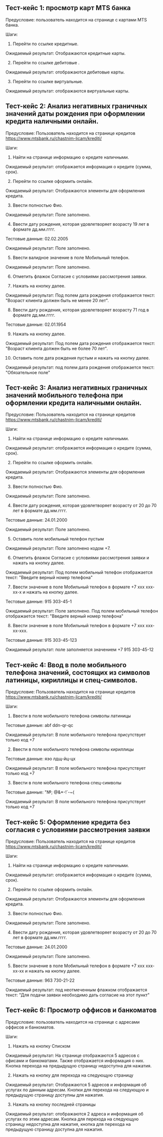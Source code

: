 ## Тест-кейс 1: просмотр карт MTS банка

Предусловие: пользователь находится на странице с картами MTS банка.

Шаги:
1. Перейти по ссылке кредитные.

Ожидаемый результат: Отображаются кредитные карты.

2. Перейти по ссылке дебитовые .

Ожидаемый результат: отображаются дебитовые карты.

3. Перейти по ссылке виртуальные.

Ожидаемый результат: отображаются виртуальные карты.

## Тест-кейс 2: Анализ негативных граничных значений даты рождения при оформлении кредита наличными онлайн.

Предусловие: Пользователь находится на странице кредитов
https://www.mtsbank.ru/chastnim-licam/krediti/

Шаги:
1. Найти на странице информацию о кредите наличными.

Ожидаемый результат: отображается информация о кредите (сумма, срок).

2. Перейти по ссылке оформить онлайн.

Ожидаемый результат: Отображаются элементы для оформления кредита.

3. Ввести полностью Фио.

Ожидаемый результат: Поле заполнено.

4. Ввести дату рождения, которая удовлетворяет возрасту 19 лет в формате дд.мм.гггг.

Тестовые данные: 02.02.2005

Ожидаемый результат: Поле заполнено.

5. Ввести валидное значение в поле Мобильный телефон.

Ожидаемый результат: Поле заполнено.

6. Отметить флажок Согласие с условиями рассмотрения заявки.

7. Нажать на кнопку далее.

Ожидаемый результат: Под полем дата рождения отображается текст: "Возраст клиента должен быть не менее 20 лет".

8. Ввести дату рождения, которая удовлетворяет возрасту 71 год в формате дд.мм.гггг.

Тестовые данные: 02.01.1954

9. Нажать на кнопку далее.

Ожидаемый результат: Под полем дата рождения отображается текст: "Возраст клиента должен быть не более 70 лет".

10. Оставить поле дата рождения пустым и нажать на кнопку далее.

Ожидаемый результат: под полем дата рождения отображается текст: "Обязательное поле"

## Тест-кейс 3: Анализ негативных граничных значений мобильного телефона при оформлении кредита наличными онлайн.

Предусловие: Пользователь находится на странице кредитов
https://www.mtsbank.ru/chastnim-licam/krediti/

Шаги:
1. Найти на странице информацию о кредите наличными.

Ожидаемый результат: отображается информация о кредите (сумма, срок).

2. Перейти по ссылке оформить онлайн.

Ожидаемый результат: Отображаются элементы для оформления кредита.

3. Ввести полностью Фио.

Ожидаемый результат: Поле заполнено.

4. Ввести дату рождения, которая удовлетворяет возрасту от 20 до 70 лет в формате дд.мм.гггг.

Тестовые данные: 24.01.2000

Ожидаемый результат: Поле заполнено.

5. Оставить поле мобильный телефон пустым

Ожидаемый результат: Поле заполнено кодом +7.

6. Отметить флажок Согласие с условиями рассмотрения заявки и нажать на кнопку далее.

Ожидаемый результат: Под полем мобильный телефон отображается текст: "Введите верный номер телефона"

7. Ввести значение в поле Мобильный телефон в формате +7 xxx xxx-xx-x и нажать на кнопку далее.

Тестовые данные: 915 303-45-1

Ожидаемый результат: Поле заполнено. Под полем мобильный телефон отображается текст: "Введите верный номер телефона"

8. Ввести значение в поле Мобильный телефон в формате +7 xxx xxx-xx-xxx.

Тестовые данные: 915 303-45-123

Ожидаемый результат: поле заполняется значением +7 915 303-45-12

## Тест-кейс 4: Ввод в поле мобильного телефона значений, состоящих из символов латиницы, кириллицы и спец-символов.

Предусловие: Пользователь находится на странице кредитов
https://www.mtsbank.ru/chastnim-licam/krediti/

Шаги:
1. Ввести в поле мобильного телефона символы латиницы

Тестовые данные: abf ddn-qr-qc

Ожидаемый результат: В поле мобильного телефона присутствует только код +7

2. Ввести в поле мобильного телефона символы кириллицы

Тестовые данные: яэо лдщ-йц-цх

Ожидаемый результат: В поле мобильного телефона присутствует только код +7

3. Ввести в поле мобильного телефона спец-символы

Тестовые данные: "№; @&*-!`-~(

Ожидаемый результат: В поле мобильного телефона присутствует только код +7

## Тест-кейс 5: Оформление кредита без согласия с условиями рассмотрения заявки

Предусловие: Пользователь находится на странице кредитов
https://www.mtsbank.ru/chastnim-licam/krediti/

Шаги:
1. Найти на странице информацию о кредите наличными.

Ожидаемый результат: отображается информация о кредите (сумма, срок).

2. Перейти по ссылке оформить онлайн.

Ожидаемый результат: Отображаются элементы для оформления кредита.

3. Ввести полностью Фио.

Ожидаемый результат: Поле заполнено.

4. Ввести дату рождения, которая удовлетворяет возрасту от 20 до 70 лет в формате дд.мм.гггг.

Тестовые данные: 24.01.2000

Ожидаемый результат: Поле заполнено.

5. Ввести значение в поле Мобильный телефон в формате +7 xxx xxx-xx-xx и нажать на кнопку далее.

Тестовые данные: 963 730-21-22

Ожидаемый результат: под неотмеченным флажком отображается текст: "Для подачи заявки необходимо дать согласие на этот пункт"

## Тест-кейс 6: Просмотр оффисов и банкоматов

Предусловие: пользователь находится на странице с адресами оффисов и банкоматов.

Шаги:
1. Нажать на кнопку Списком

Ожидаемый результат: На странице отображаются 5 адресов с офисами и банкоматами. Также отображается информация о них. Кнопка перехода на предыдущую страницу недоступна для нажатия.

2. Нажать на кнопку для перехода на следующую страницу

Ожидаемый результат: Отображаются 5 адресов и информация об услугах по данным адресам. Кнопки для перехода на следующую и предыдущую страницу доступны для нажатия.

3. Нажать на кнопку последней страницы

Ожидаемый результат: отображаются 2 адреса и информация об услугах по этим адресам. Кнопка для перехода на следующую страницу недоступна для нажатия, кнопка для перехода на предыдущую страницу доступна для нажатия.
